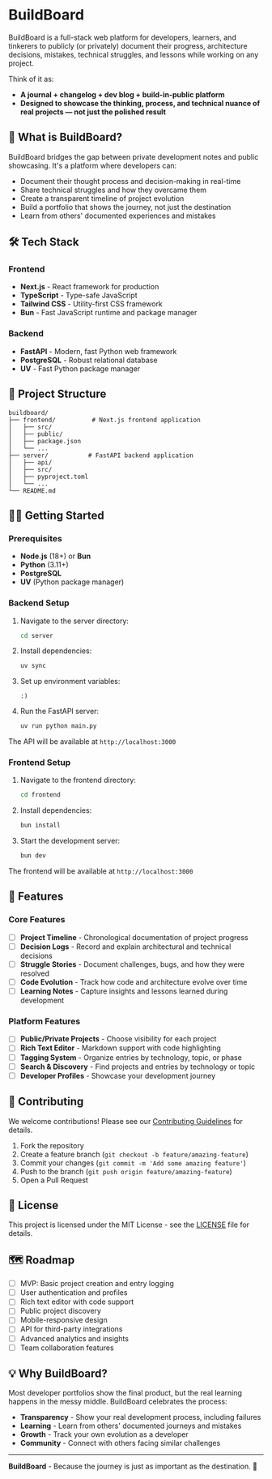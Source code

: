 # BuildBoard

BuildBoard is a full-stack web platform for developers, learners, and tinkerers to publicly (or privately) document their progress, architecture decisions, mistakes, technical struggles, and lessons while working on any project.

Think of it as:
- **A journal + changelog + dev blog + build-in-public platform**
- **Designed to showcase the thinking, process, and technical nuance of real projects — not just the polished result**

## 🚀 What is BuildBoard?

BuildBoard bridges the gap between private development notes and public showcasing. It's a platform where developers can:

- Document their thought process and decision-making in real-time
- Share technical struggles and how they overcame them
- Create a transparent timeline of project evolution
- Build a portfolio that shows the journey, not just the destination
- Learn from others' documented experiences and mistakes

## 🛠️ Tech Stack

### Frontend
- **Next.js** - React framework for production
- **TypeScript** - Type-safe JavaScript
- **Tailwind CSS** - Utility-first CSS framework
- **Bun** - Fast JavaScript runtime and package manager

### Backend
- **FastAPI** - Modern, fast Python web framework
- **PostgreSQL** - Robust relational database
- **UV** - Fast Python package manager

## 📁 Project Structure

```
buildboard/
├── frontend/          # Next.js frontend application
│   ├── src/
│   ├── public/
│   ├── package.json
│   └── ...
├── server/           # FastAPI backend application
│   ├── api/
│   ├── src/
│   ├── pyproject.toml
│   └── ...
└── README.md
```

## 🏃‍♂️ Getting Started

### Prerequisites

- **Node.js** (18+) or **Bun**
- **Python** (3.11+)
- **PostgreSQL**
- **UV** (Python package manager)

### Backend Setup

1. Navigate to the server directory:
   ```bash
   cd server
   ```

2. Install dependencies:
   ```bash
   uv sync
   ```

3. Set up environment variables:
   ```
   :)
   ```

4. Run the FastAPI server:
   ```bash
   uv run python main.py
   ```

The API will be available at `http://localhost:3000`

### Frontend Setup

1. Navigate to the frontend directory:
   ```bash
   cd frontend
   ```

2. Install dependencies:
   ```bash
   bun install
   ```

3. Start the development server:
   ```bash
   bun dev
   ```

The frontend will be available at `http://localhost:3000`

## 🌟 Features

### Core Features
- [ ] **Project Timeline** - Chronological documentation of project progress
- [ ] **Decision Logs** - Record and explain architectural and technical decisions
- [ ] **Struggle Stories** - Document challenges, bugs, and how they were resolved
- [ ] **Code Evolution** - Track how code and architecture evolve over time
- [ ] **Learning Notes** - Capture insights and lessons learned during development

### Platform Features
- [ ] **Public/Private Projects** - Choose visibility for each project
- [ ] **Rich Text Editor** - Markdown support with code highlighting
- [ ] **Tagging System** - Organize entries by technology, topic, or phase
- [ ] **Search & Discovery** - Find projects and entries by technology or topic
- [ ] **Developer Profiles** - Showcase your development journey

## 🤝 Contributing

We welcome contributions! Please see our [Contributing Guidelines](CONTRIBUTING.md) for details.

1. Fork the repository
2. Create a feature branch (`git checkout -b feature/amazing-feature`)
3. Commit your changes (`git commit -m 'Add some amazing feature'`)
4. Push to the branch (`git push origin feature/amazing-feature`)
5. Open a Pull Request

## 📝 License

This project is licensed under the MIT License - see the [LICENSE](LICENSE) file for details.

## 🗺️ Roadmap

- [ ] MVP: Basic project creation and entry logging
- [ ] User authentication and profiles
- [ ] Rich text editor with code support
- [ ] Public project discovery
- [ ] Mobile-responsive design
- [ ] API for third-party integrations
- [ ] Advanced analytics and insights
- [ ] Team collaboration features

## 💡 Why BuildBoard?

Most developer portfolios show the final product, but the real learning happens in the messy middle. BuildBoard celebrates the process:

- **Transparency** - Show your real development process, including failures
- **Learning** - Learn from others' documented journeys and mistakes
- **Growth** - Track your own evolution as a developer
- **Community** - Connect with others facing similar challenges

---

**BuildBoard** - Because the journey is just as important as the destination. 🚀
